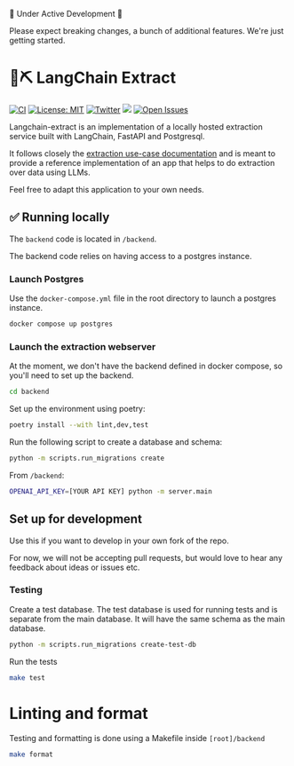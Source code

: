 🚧 Under Active Development 🚧

Please expect breaking changes, a bunch of additional features. We're just getting started.

# 🦜⛏️ LangChain Extract

[![CI](https://github.com/langchain-ai/langchain-extract/actions/workflows/ci.yml/badge.svg)](https://github.com/langchain-ai/langchain-extract/actions/workflows/ci.yml)
[![License: MIT](https://img.shields.io/badge/License-MIT-yellow.svg)](https://opensource.org/licenses/MIT)
[![Twitter](https://img.shields.io/twitter/url/https/twitter.com/langchainai.svg?style=social&label=Follow%20%40LangChainAI)](https://twitter.com/langchainai)
[![](https://dcbadge.vercel.app/api/server/6adMQxSpJS?compact=true&style=flat)](https://discord.gg/6adMQxSpJS)
[![Open Issues](https://img.shields.io/github/issues-raw/langchain-ai/langchain-extract)](https://github.com/langchain-ai/langchain-extract/issues)

Langchain-extract is an implementation of a locally hosted extraction service built with LangChain, FastAPI and Postgresql.

It follows closely the [extraction use-case documentation](https://python.langchain.com/docs/use_cases/extraction) and is meant to provide
a reference implementation of an app that helps to do extraction over data using LLMs.

Feel free to adapt this application to your own needs.

## ✅ Running locally

The `backend` code is located in `/backend`. 

The backend code relies on having access to a postgres instance. 


### Launch Postgres

Use the `docker-compose.yml` file in the root directory to launch a postgres instance.

```sh
docker compose up postgres
```

### Launch the extraction webserver

At the moment, we don't have the backend defined in docker compose, so
you'll need to set up the backend.

```sh
cd backend
```

Set up the environment using poetry:

```sh
poetry install --with lint,dev,test
```

Run the following script to create a database and schema:

```sh
python -m scripts.run_migrations create 
```

From `/backend`:

```sh
OPENAI_API_KEY=[YOUR API KEY] python -m server.main
```

## Set up for development

Use this if you want to develop in your own fork of the repo.

For now, we will not be accepting pull requests, but would love to hear any feedback
about ideas or issues etc.

### Testing 

Create a test database. The test database is used for running tests and is
separate from the main database. It will have the same schema as the main
database.

```sh
python -m scripts.run_migrations create-test-db
```

Run the tests

```sh
make test
```

# Linting and format

Testing and formatting is done using a Makefile inside `[root]/backend`

```sh
make format
```
